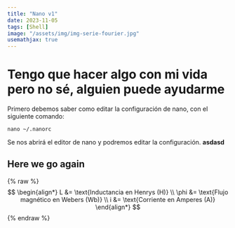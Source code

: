 ```yaml
---
title: "Nano v1"
date: 2023-11-05
tags: [Shell]
image: "/assets/img/img-serie-fourier.jpg"
usemathjax: true
---
```


# Tengo que hacer algo con mi vida pero no sé, alguien puede ayudarme 

Primero debemos saber como editar la configuración de nano, con el siguiente comando:

```
nano ~/.nanorc

```

Se nos abrirá el editor de nano y podremos editar la configuración.
**asdasd** 
## Here we go again
{% raw %}
$$
\begin{align*}
L &= \text{Inductancia en Henrys (H)} \\
\phi &= \text{Flujo magnético en Webers (Wb)} \\
i &= \text{Corriente en Amperes (A)}
\end{align*}
$$
{% endraw %}
